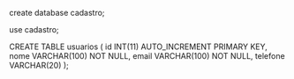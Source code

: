 create database cadastro;

use cadastro;

CREATE TABLE usuarios ( id INT(11) AUTO_INCREMENT PRIMARY KEY, nome VARCHAR(100) NOT NULL, email VARCHAR(100) NOT NULL, telefone VARCHAR(20) );
